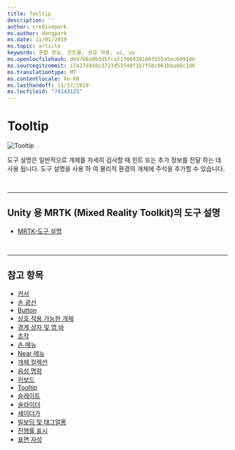 ```yaml
---
title: Tooltip
description: ''
author: cre8ivepark
ms.author: dongpark
ms.date: 11/01/2019
ms.topic: article
keywords: 혼합 현실, 컨트롤, 상호 작용, ui, ux
ms.openlocfilehash: de9788a9b3d5fcaf1f06938100fb55a5ec60914b
ms.sourcegitcommit: 17427d4d8c3723d53540f1b7f5bc061bba08c1d6
ms.translationtype: MT
ms.contentlocale: ko-KR
ms.lasthandoff: 11/17/2019
ms.locfileid: "74143125"
---
```

# <a name="tooltip"></a>Tooltip

![Tooltip](images/UX/UX_Hero_Tooltip.jpg)

도구 설명은 일반적으로 개체를 자세히 검사할 때 힌트 또는 추가 정보를 전달 하는 데 사용 됩니다. 도구 설명을 사용 하 여 물리적 환경의 개체에 주석을 추가할 수 있습니다.

<br>

---

## <a name="tooltip-in-mrtkmixed-reality-toolkit-for-unity"></a>Unity 용 MRTK (Mixed Reality Toolkit)의 도구 설명

* [MRTK-도구 설명](https://microsoft.github.io/MixedRealityToolkit-Unity/Documentation/README_Tooltip.html)

<br>

---

## <a name="see-also"></a>참고 항목

* [커서](cursors.md)
* [손 광선](point-and-commit.md)
* [Button](button.md)
* [상호 작용 가능한 개체](interactable-object.md)
* [경계 상자 및 앱 바](app-bar-and-bounding-box.md)
* [조작](direct-manipulation.md)
* [손 메뉴](hand-menu.md)
* [Near 메뉴](near-menu.md)
* [개체 컬렉션](object-collection.md)
* [음성 명령](voice-input.md)
* [키보드](keyboard.md)
* [Tooltip](tooltip.md)
* [슬레이트](slate.md)
* [슬라이더](slider.md)
* [셰이더가](shader.md)
* [빌보딩 및 태그얼롱](billboarding-and-tag-along.md)
* [진행률 표시](progress.md)
* [표면 자성](surface-magnetism.md)

